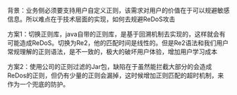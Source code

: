背景：业务侧必须要支持用户自定义正则，该需求对用户的价值在于可以规避敏感信息。所以难点在于技术层面的实现，如何去规避ReDoS攻击

方案1：切换正则库，java自带的正则库，是基于回溯机制去实现的，这样就会有可能造成ReDoS。切换为Re2，他的匹配时间是线性的。但是Re2语法和我们用户常规理解的正则语法，是不一致的，极大的破坏用户体验，增加用户学习成本

方案2：使用公司的正则过滤的Jar包，缺陷在于虽然能拦截大部分的会造成ReDos的正则，但仍有少量的正则会漏掉，这时候增加正则匹配的超时机制，来作为一个兜底的防护。
